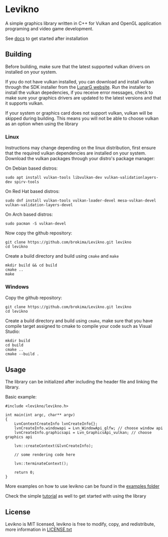 # Levikno
A simple graphics library written in C++ for Vulkan and OpenGL application programing and video game development.

See [docs](docs/GettingStarted.md) to get started after installation

## Building
Before building, make sure that the latest supported vulkan drivers on installed on your system.

If you do not have vulkan installed, you can download and install vulkan through the SDK installer from the [LunarG website](https://vulkan.lunarg.com/). Run the installer to install the vulkan depedencies, if you receive error messages, check to make sure your graphics drivers are updated to the latest versions and that it supports vulkan.

If your system or graphics card does not support vulkan, vulkan will be skipped during building. This means you will not be able to choose vulkan as an option when using the library

### Linux
Instructions may change depending on the linux distribution, first ensure that the required vulkan dependencies are installed on your system. Download the vulkan packages through your distro's package manager:

On Debian based distros:
```
sudo apt install vulkan-tools libvulkan-dev vulkan-validationlayers-dev spirv-tools
```

On Red Hat based distros:
```
sudo dnf install vulkan-tools vulkan-loader-devel mesa-vulkan-devel vulkan-validation-layers-devel
```

On Arch based distros:
```
sudo pacman -S vulkan-devel
```

Now copy the github repository:
```
git clone https://github.com/brokima/Levikno.git levikno
cd levikno
```

Create a build directory and build using `cmake` and `make`
```
mkdir build && cd build
cmake ..
make
```

### Windows
Copy the github repository:
```
git clone https://github.com/brokima/Levikno.git levikno
cd levikno
```

Create a build directory and build using `cmake`, make sure that you have compile target assigned to cmake to compile your code such as Visual Studio:
```
mkdir build
cd build
cmake ..
cmake --build .
```

## Usage
The library can be initialized after including the header file and linking the library.

Basic example:
```
#include <levikno/levikno.h>

int main(int argc, char** argv)
{
    LvnContextCreateInfo lvnCreateInfo{};
    lvnCreateInfo.windowapi = Lvn_WindowApi_glfw; // choose window api
    lvnCreateInfo.graphicsapi = Lvn_GraphicsApi_vulkan; // choose graphics api

    lvn::createContext(&lvnCreateInfo);

    // some rendering code here

    lvn::terminateContext();

    return 0;
}
```

More examples on how to use levikno can be found in the [examples folder](examples/)

Check the simple [tutorial](docs/GettingStarted.md) as well to get started with using the library

## License
Levikno is MIT licensed, levikno is free to modify, copy, and redistribute, more information in [LICENSE.txt](LICENSE.txt)
